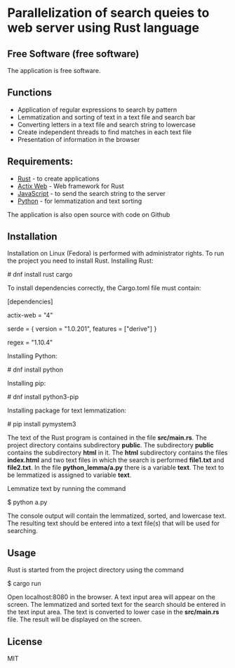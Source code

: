 # Parallelization of search queies to web server using Rust language
## Free Software (free software)

The application is free software.

## Functions
- Application of regular expressions to search by pattern
- Lemmatization and sorting of text in a text file and search bar
- Converting letters in a text file and search string to lowercase
- Create independent threads to find matches in each text file
- Presentation of information in the browser

 
## Requirements:
- [Rust](https://www.rust-lang.org) - to create applications 
- [Actix Web](https://actix.rs) -  Web framework for Rust
- [JavaScript](https://www.ecma-international.org/publications-and-standards/standards/ecma-262) - to send the search string to the server
 - [Python](https://www.python.org) - for lemmatization and text sorting

 The application is also open source with code on Github

## Installation
Installation on Linux (Fedora) is performed with administrator rights.
To run the project you need to install Rust.
Installing Rust:

\# dnf install rust cargo

To install dependencies correctly, the Cargo.toml file must contain:

[dependencies]

actix-web = "4"

serde = { version = "1.0.201", features = ["derive"] }

regex = "1.10.4"

Installing Python:

\# dnf install python

Installing pip:

\# dnf install python3-pip

Installing package for text lemmatization:

\# pip install pymystem3


The text of the Rust program is contained in the file **src/main.rs**.
The project directory contains subdirectory **public**.
The subdirectory **public** contains the subdirectory **html** in it. 
The **html** subdirectory contains the files **index.html** and two text files in which the search is performed **file1.txt** and **file2.txt**.
In the file **python_lemma/a.py** there is a variable **text**.
The text to be lemmatized is assigned to variable **text**.

Lemmatize text by running the command

\$ python a.py

The console output will contain the lemmatized, sorted, and lowercase text.
The resulting text should be entered into a text file(s) that will be used for searching.


## Usage
Rust is started from the project directory using the command

\$ cargo run

Open localhost:8080 in the browser.
A text input area will appear on the screen. 
The lemmatized and sorted text for the search should be entered in the text input area.
The text is converted to lower case in the **src/main.rs** file.
The result will be displayed on the screen.


## License
MIT
